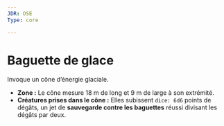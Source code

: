 ```yaml
---
JDR: OSE
Type: core

---
```

# Baguette de glace

Invoque un cône d’énergie glaciale.

- **Zone :** Le cône mesure 18 m de long et 9 m de large à son extrémité.
- **Créatures prises dans le cône :** Elles subissent `dice: 6d6` points de dégâts, un jet de **sauvegarde contre les baguettes** réussi divisant les dégâts par deux.